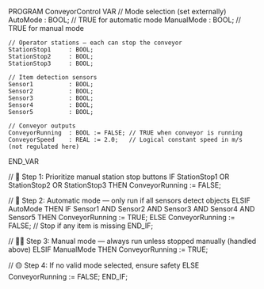 PROGRAM ConveyorControl
VAR
    // Mode selection (set externally)
    AutoMode         : BOOL; // TRUE for automatic mode
    ManualMode       : BOOL; // TRUE for manual mode

    // Operator stations — each can stop the conveyor
    StationStop1     : BOOL;
    StationStop2     : BOOL;
    StationStop3     : BOOL;

    // Item detection sensors
    Sensor1          : BOOL;
    Sensor2          : BOOL;
    Sensor3          : BOOL;
    Sensor4          : BOOL;
    Sensor5          : BOOL;

    // Conveyor outputs
    ConveyorRunning  : BOOL := FALSE; // TRUE when conveyor is running
    ConveyorSpeed    : REAL := 2.0;   // Logical constant speed in m/s (not regulated here)
END_VAR

// 🚨 Step 1: Prioritize manual station stop buttons
IF StationStop1 OR StationStop2 OR StationStop3 THEN
    ConveyorRunning := FALSE;

// 🤖 Step 2: Automatic mode — only run if all sensors detect objects
ELSIF AutoMode THEN
    IF Sensor1 AND Sensor2 AND Sensor3 AND Sensor4 AND Sensor5 THEN
        ConveyorRunning := TRUE;
    ELSE
        ConveyorRunning := FALSE; // Stop if any item is missing
    END_IF;

// 🧑‍🔧 Step 3: Manual mode — always run unless stopped manually (handled above)
ELSIF ManualMode THEN
    ConveyorRunning := TRUE;

// 🟡 Step 4: If no valid mode selected, ensure safety
ELSE
    ConveyorRunning := FALSE;
END_IF;

